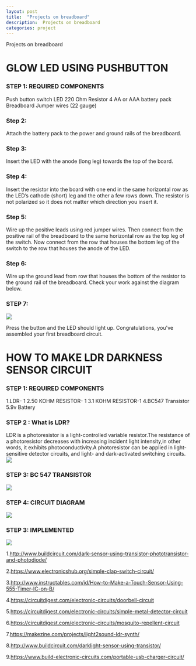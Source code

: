 ```yaml
---
layout: post
title:  "Projects on breadboard"
description:  Projects on breadboard
categories: project
---
```




Projects on breadboard
# GLOW LED USING PUSHBUTTON

### STEP 1: REQUIRED COMPONENTS
Push button switch
LED
220 Ohm Resistor
4 AA or AAA battery pack
Breadboard
Jumper wires (22 gauge)

### Step 2:
Attach the battery pack to the power and ground rails of the breadboard.
### Step 3:
Insert the LED with the anode (long leg) towards the top of the board.
### Step 4:
Insert the resistor into the board with one end in the same horizontal row as the LED’s cathode (short) leg and the other a few rows down. The resistor is not polarized so it does not matter which direction you insert it.
### Step 5:
Wire up the positive leads using red jumper wires. Then connect from the positive rail of the breadboard to the same horizontal row as the top leg of the switch. Now connect from the row that houses the bottom leg of the switch to the row that houses the anode of the LED.
### Step 6:
Wire up the ground lead from row that houses the bottom of the resistor to the ground rail of the breadboard. Check your work against the diagram below.
 
### STEP 7:
![]({{site.baseurl}}/images/ckt01.png)

Press the button and the LED should light up.  Congratulations, you've assembled your first breadboard circuit.



# HOW TO MAKE LDR DARKNESS SENSOR CIRCUIT 

### STEP 1: REQUIRED COMPONENTS
1.LDR- 1
2.50 KOHM RESISTOR- 1
3.1 KOHM RESISTOR-1
4.BC547 Transistor
5.9v Battery

### STEP 2 : What is LDR?
LDR is a photoresistor is a light-controlled variable resistor.The resistance of a photoresistor decreases with increasing incident light intensity,in other words, it exhibits photoconductivity.A photoresistor can be applied in light-sensitive detector circuits, and light- and dark-activated switching circuits.
![]({{site.baseurl}}/images/ckt01.png)
 
### STEP 3: BC 547 TRANSISTOR
![]({{site.baseurl}}/images/ckt01.png)
 

### STEP 4: CIRCUIT DIAGRAM
![]({{site.baseurl}}/images/ckt01.png)


### STEP 3: IMPLEMENTED
![]({{site.baseurl}}/images/ckt01.png)




1.http://www.buildcircuit.com/dark-sensor-using-transistor-phototransistor-and-photodiode/

2.https://www.electronicshub.org/simple-clap-switch-circuit/

3.http://www.instructables.com/id/How-to-Make-a-Touch-Sensor-Using-555-Timer-IC-on-B/

4.https://circuitdigest.com/electronic-circuits/doorbell-circuit

5.https://circuitdigest.com/electronic-circuits/simple-metal-detector-circuit

6.https://circuitdigest.com/electronic-circuits/mosquito-repellent-circuit

7.https://makezine.com/projects/light2sound-ldr-synth/

8.http://www.buildcircuit.com/darklight-sensor-using-transistor/

9.https://www.build-electronic-circuits.com/portable-usb-charger-circuit/

